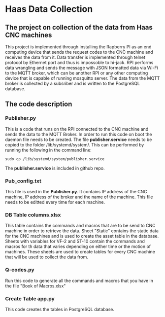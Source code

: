 # Haas Data Collection
## The project on collection of the data from Haas CNC machines
This project is implemented through installing the Rapberry PI as an end computing device that sends the request codes to the CNC machine and receives the data from it. Data transfer is implemented through telnet protocol by Ethernet port and thus is impossoble to hi-jack. RPI performs data wrangling and sends the message with JSON formatted data via Wi-Fi to the MQTT broker, which can be another RPI or any other computing device that is capable of running mosquitto server. The data from the MQTT broker is collected by a subsriber and is written to the PostgreSQL database.

## The code description
### Publisher.py
This is a code that runs on the RPI connected to the CNC machine and sends the data to the MQTT Broker. In order to run this code on boot the daemon file needs to be created. The file **publisher.service** needs to be copied to the folder /lib/systemd/system/. This can be performed by running the following in the command line:

`sudo cp /lib/systemd/system/publisher.service`

The **publisher.service** is included in github repo.
### Pub_config.txt
This file is used in the **Publisher.py**. It contains IP address of the CNC machine, IP address of the broker and the name of the machine. This file needs to be editted every time for each machine.
### DB Table columns.xlsx
This table contains the commands and macros that are to be send to CNC machine in order to retrieve the data. Sheet "Static" contains the static data for the CNC machines and is used to create the asset table in the database. Sheets with variables for VF-2 and ST-10 contain the commands and macros for th data that varies depending on either time or the motion of machines. These sheets are used to create tables for every CNC machine that will be used to collect the data from.
### Q-codes.py
Run this code to generate all the commands and macros that you have in the file "Book of Macros.xlsx"
### Create Table app.py
This code creates the tables in PostgreSQL database. 
